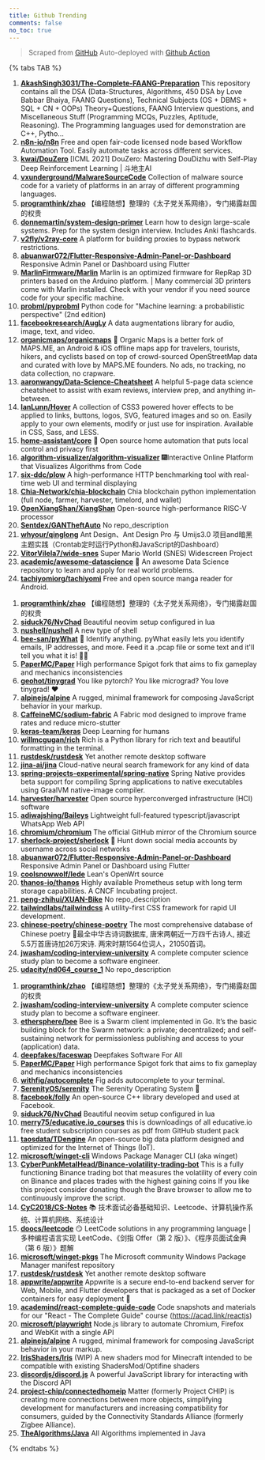 ```yaml
---
title: Github Trending
comments: false
no_toc: true
---
```


> Scraped from [GitHub](https://github.com/trending)
Auto-deployed with [Github Action](https://docs.github.com/en/actions)

{% tabs TAB %}
<!-- tab Daily -->
1. [**AkashSingh3031/The-Complete-FAANG-Preparation**](https://github.com/AkashSingh3031/The-Complete-FAANG-Preparation)
This repository contains all the DSA (Data-Structures, Algorithms, 450 DSA by Love Babbar Bhaiya, FAANG Questions), Technical Subjects (OS + DBMS + SQL + CN + OOPs) Theory+Questions, FAANG Interview questions, and Miscellaneous Stuff (Programming MCQs, Puzzles, Aptitude, Reasoning). The Programming languages used for demonstration are C++, Pytho…
2. [**n8n-io/n8n**](https://github.com/n8n-io/n8n)
Free and open fair-code licensed node based Workflow Automation Tool. Easily automate tasks across different services.
3. [**kwai/DouZero**](https://github.com/kwai/DouZero)
[ICML 2021] DouZero: Mastering DouDizhu with Self-Play Deep Reinforcement Learning | 斗地主AI
4. [**vxunderground/MalwareSourceCode**](https://github.com/vxunderground/MalwareSourceCode)
Collection of malware source code for a variety of platforms in an array of different programming languages.
5. [**programthink/zhao**](https://github.com/programthink/zhao)
【编程随想】整理的《太子党关系网络》，专门揭露赵国的权贵
6. [**donnemartin/system-design-primer**](https://github.com/donnemartin/system-design-primer)
Learn how to design large-scale systems. Prep for the system design interview. Includes Anki flashcards.
7. [**v2fly/v2ray-core**](https://github.com/v2fly/v2ray-core)
A platform for building proxies to bypass network restrictions.
8. [**abuanwar072/Flutter-Responsive-Admin-Panel-or-Dashboard**](https://github.com/abuanwar072/Flutter-Responsive-Admin-Panel-or-Dashboard)
Responsive Admin Panel or Dashboard using Flutter
9. [**MarlinFirmware/Marlin**](https://github.com/MarlinFirmware/Marlin)
Marlin is an optimized firmware for RepRap 3D printers based on the Arduino platform. | Many commercial 3D printers come with Marlin installed. Check with your vendor if you need source code for your specific machine.
10. [**probml/pyprobml**](https://github.com/probml/pyprobml)
Python code for "Machine learning: a probabilistic perspective" (2nd edition)
11. [**facebookresearch/AugLy**](https://github.com/facebookresearch/AugLy)
A data augmentations library for audio, image, text, and video.
12. [**organicmaps/organicmaps**](https://github.com/organicmaps/organicmaps)
🍃 Organic Maps is a better fork of MAPS.ME, an Android & iOS offline maps app for travelers, tourists, hikers, and cyclists based on top of crowd-sourced OpenStreetMap data and curated with love by MAPS.ME founders. No ads, no tracking, no data collection, no crapware.
13. [**aaronwangy/Data-Science-Cheatsheet**](https://github.com/aaronwangy/Data-Science-Cheatsheet)
A helpful 5-page data science cheatsheet to assist with exam reviews, interview prep, and anything in-between.
14. [**IanLunn/Hover**](https://github.com/IanLunn/Hover)
A collection of CSS3 powered hover effects to be applied to links, buttons, logos, SVG, featured images and so on. Easily apply to your own elements, modify or just use for inspiration. Available in CSS, Sass, and LESS.
15. [**home-assistant/core**](https://github.com/home-assistant/core)
🏡 Open source home automation that puts local control and privacy first
16. [**algorithm-visualizer/algorithm-visualizer**](https://github.com/algorithm-visualizer/algorithm-visualizer)
🎆Interactive Online Platform that Visualizes Algorithms from Code
17. [**six-ddc/plow**](https://github.com/six-ddc/plow)
A high-performance HTTP benchmarking tool with real-time web UI and terminal displaying
18. [**Chia-Network/chia-blockchain**](https://github.com/Chia-Network/chia-blockchain)
Chia blockchain python implementation (full node, farmer, harvester, timelord, and wallet)
19. [**OpenXiangShan/XiangShan**](https://github.com/OpenXiangShan/XiangShan)
Open-source high-performance RISC-V processor
20. [**Sentdex/GANTheftAuto**](https://github.com/Sentdex/GANTheftAuto)
No repo_description
21. [**whyour/qinglong**](https://github.com/whyour/qinglong)
Ant Design、Ant Design Pro 与 Umijs3.0 项目and暗黑主题实践（Crontab定时运行Python和JavaScript的Dashboard）
22. [**VitorVilela7/wide-snes**](https://github.com/VitorVilela7/wide-snes)
Super Mario World (SNES) Widescreen Project
23. [**academic/awesome-datascience**](https://github.com/academic/awesome-datascience)
📝 An awesome Data Science repository to learn and apply for real world problems.
24. [**tachiyomiorg/tachiyomi**](https://github.com/tachiyomiorg/tachiyomi)
Free and open source manga reader for Android.
<!-- endtab -->
<!-- tab Weekly -->
1. [**programthink/zhao**](https://github.com/programthink/zhao)
【编程随想】整理的《太子党关系网络》，专门揭露赵国的权贵
2. [**siduck76/NvChad**](https://github.com/siduck76/NvChad)
Beautiful neovim setup configured in lua
3. [**nushell/nushell**](https://github.com/nushell/nushell)
A new type of shell
4. [**bee-san/pyWhat**](https://github.com/bee-san/pyWhat)
🐸 Identify anything. pyWhat easily lets you identify emails, IP addresses, and more. Feed it a .pcap file or some text and it'll tell you what it is! 🧙‍♀️
5. [**PaperMC/Paper**](https://github.com/PaperMC/Paper)
High performance Spigot fork that aims to fix gameplay and mechanics inconsistencies
6. [**geohot/tinygrad**](https://github.com/geohot/tinygrad)
You like pytorch? You like micrograd? You love tinygrad! ❤️
7. [**alpinejs/alpine**](https://github.com/alpinejs/alpine)
A rugged, minimal framework for composing JavaScript behavior in your markup.
8. [**CaffeineMC/sodium-fabric**](https://github.com/CaffeineMC/sodium-fabric)
A Fabric mod designed to improve frame rates and reduce micro-stutter
9. [**keras-team/keras**](https://github.com/keras-team/keras)
Deep Learning for humans
10. [**willmcgugan/rich**](https://github.com/willmcgugan/rich)
Rich is a Python library for rich text and beautiful formatting in the terminal.
11. [**rustdesk/rustdesk**](https://github.com/rustdesk/rustdesk)
Yet another remote desktop software
12. [**jina-ai/jina**](https://github.com/jina-ai/jina)
Cloud-native neural search framework for any kind of data
13. [**spring-projects-experimental/spring-native**](https://github.com/spring-projects-experimental/spring-native)
Spring Native provides beta support for compiling Spring applications to native executables using GraalVM native-image compiler.
14. [**harvester/harvester**](https://github.com/harvester/harvester)
Open source hyperconverged infrastructure (HCI) software
15. [**adiwajshing/Baileys**](https://github.com/adiwajshing/Baileys)
Lightweight full-featured typescript/javascript WhatsApp Web API
16. [**chromium/chromium**](https://github.com/chromium/chromium)
The official GitHub mirror of the Chromium source
17. [**sherlock-project/sherlock**](https://github.com/sherlock-project/sherlock)
🔎 Hunt down social media accounts by username across social networks
18. [**abuanwar072/Flutter-Responsive-Admin-Panel-or-Dashboard**](https://github.com/abuanwar072/Flutter-Responsive-Admin-Panel-or-Dashboard)
Responsive Admin Panel or Dashboard using Flutter
19. [**coolsnowwolf/lede**](https://github.com/coolsnowwolf/lede)
Lean's OpenWrt source
20. [**thanos-io/thanos**](https://github.com/thanos-io/thanos)
Highly available Prometheus setup with long term storage capabilities. A CNCF Incubating project.
21. [**peng-zhihui/XUAN-Bike**](https://github.com/peng-zhihui/XUAN-Bike)
No repo_description
22. [**tailwindlabs/tailwindcss**](https://github.com/tailwindlabs/tailwindcss)
A utility-first CSS framework for rapid UI development.
23. [**chinese-poetry/chinese-poetry**](https://github.com/chinese-poetry/chinese-poetry)
The most comprehensive database of Chinese poetry 🧶最全中华古诗词数据库, 唐宋两朝近一万四千古诗人, 接近5.5万首唐诗加26万宋诗. 两宋时期1564位词人，21050首词。
24. [**jwasham/coding-interview-university**](https://github.com/jwasham/coding-interview-university)
A complete computer science study plan to become a software engineer.
25. [**udacity/nd064_course_1**](https://github.com/udacity/nd064_course_1)
No repo_description
<!-- endtab -->
<!-- tab Monthly -->
1. [**programthink/zhao**](https://github.com/programthink/zhao)
【编程随想】整理的《太子党关系网络》，专门揭露赵国的权贵
2. [**jwasham/coding-interview-university**](https://github.com/jwasham/coding-interview-university)
A complete computer science study plan to become a software engineer.
3. [**ethersphere/bee**](https://github.com/ethersphere/bee)
Bee is a Swarm client implemented in Go. It’s the basic building block for the Swarm network: a private; decentralized; and self-sustaining network for permissionless publishing and access to your (application) data.
4. [**deepfakes/faceswap**](https://github.com/deepfakes/faceswap)
Deepfakes Software For All
5. [**PaperMC/Paper**](https://github.com/PaperMC/Paper)
High performance Spigot fork that aims to fix gameplay and mechanics inconsistencies
6. [**withfig/autocomplete**](https://github.com/withfig/autocomplete)
Fig adds autocomplete to your terminal.
7. [**SerenityOS/serenity**](https://github.com/SerenityOS/serenity)
The Serenity Operating System 🐞
8. [**facebook/folly**](https://github.com/facebook/folly)
An open-source C++ library developed and used at Facebook.
9. [**siduck76/NvChad**](https://github.com/siduck76/NvChad)
Beautiful neovim setup configured in lua
10. [**merry75/educative.io_courses**](https://github.com/merry75/educative.io_courses)
this is downloadings of all educative.io free student subscription courses as pdf from GitHub student pack
11. [**taosdata/TDengine**](https://github.com/taosdata/TDengine)
An open-source big data platform designed and optimized for the Internet of Things (IoT).
12. [**microsoft/winget-cli**](https://github.com/microsoft/winget-cli)
Windows Package Manager CLI (aka winget)
13. [**CyberPunkMetalHead/Binance-volatility-trading-bot**](https://github.com/CyberPunkMetalHead/Binance-volatility-trading-bot)
This is a fully functioning Binance trading bot that measures the volatility of every coin on Binance and places trades with the highest gaining coins If you like this project consider donating though the Brave browser to allow me to continuously improve the script.
14. [**CyC2018/CS-Notes**](https://github.com/CyC2018/CS-Notes)
📚 技术面试必备基础知识、Leetcode、计算机操作系统、计算机网络、系统设计
15. [**doocs/leetcode**](https://github.com/doocs/leetcode)
😏 LeetCode solutions in any programming language | 多种编程语言实现 LeetCode、《剑指 Offer（第 2 版）》、《程序员面试金典（第 6 版）》题解
16. [**microsoft/winget-pkgs**](https://github.com/microsoft/winget-pkgs)
The Microsoft community Windows Package Manager manifest repository
17. [**rustdesk/rustdesk**](https://github.com/rustdesk/rustdesk)
Yet another remote desktop software
18. [**appwrite/appwrite**](https://github.com/appwrite/appwrite)
Appwrite is a secure end-to-end backend server for Web, Mobile, and Flutter developers that is packaged as a set of Docker containers for easy deployment 🚀
19. [**academind/react-complete-guide-code**](https://github.com/academind/react-complete-guide-code)
Code snapshots and materials for our "React - The Complete Guide" course (https://acad.link/reactjs)
20. [**microsoft/playwright**](https://github.com/microsoft/playwright)
Node.js library to automate Chromium, Firefox and WebKit with a single API
21. [**alpinejs/alpine**](https://github.com/alpinejs/alpine)
A rugged, minimal framework for composing JavaScript behavior in your markup.
22. [**IrisShaders/Iris**](https://github.com/IrisShaders/Iris)
(WIP) A new shaders mod for Minecraft intended to be compatible with existing ShadersMod/Optifine shaders
23. [**discordjs/discord.js**](https://github.com/discordjs/discord.js)
A powerful JavaScript library for interacting with the Discord API
24. [**project-chip/connectedhomeip**](https://github.com/project-chip/connectedhomeip)
Matter (formerly Project CHIP) is creating more connections between more objects, simplifying development for manufacturers and increasing compatibility for consumers, guided by the Connectivity Standards Alliance (formerly Zigbee Alliance).
25. [**TheAlgorithms/Java**](https://github.com/TheAlgorithms/Java)
All Algorithms implemented in Java
<!-- endtab -->
{% endtabs %}
